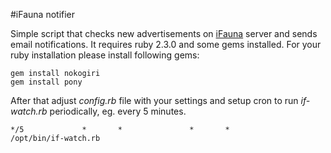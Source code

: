 #iFauna notifier

Simple script that checks new advertisements on [iFauna](http://ifauna.cz) server and sends email notifications.
It requires ruby 2.3.0 and some gems installed.
For your ruby installation please install following gems:

    gem install nokogiri
    gem install pony

After that adjust *config.rb* file with your settings and setup cron to run *if-watch.rb* periodically, eg. every 5 minutes.

    */5             *       *               *       *               /opt/bin/if-watch.rb   
